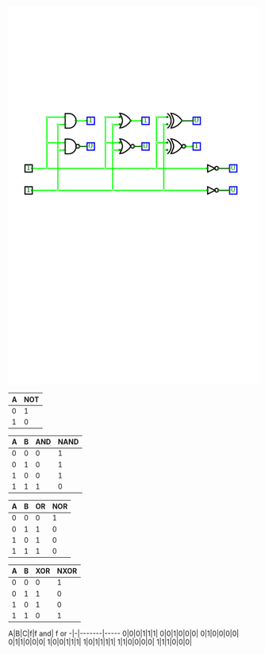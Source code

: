 ![and_gates](./obvod.png)

 A|NOT
 -|-
 0|1
 1|0

 A|B|AND|NAND
 -|-|---|----
 0|0|0|1
 0|1|0|1
 1|0|0|1
 1|1|1|0

 A|B|OR|NOR
 -|-|---|----
 0|0|0|1
 0|1|1|0
 1|0|1|0
 1|1|1|0

 A|B|XOR|NXOR
 -|-|---|----
 0|0|0|1
 0|1|1|0
 1|0|1|0
 1|1|0|1


 A|B|C|f|f and| f or
 -|-|-------|-----
 0|0|0|1|1|1|
 0|0|1|0|0|0|
 0|1|0|0|0|0|
 0|1|1|0|0|0|
 1|0|0|1|1|1|
 1|0|1|1|1|1|
 1|1|0|0|0|0|
 1|1|1|0|0|0|
